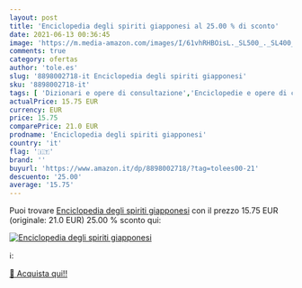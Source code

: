 ```yaml
---
layout: post
title: 'Enciclopedia degli spiriti giapponesi al 25.00 % di sconto'
date: 2021-06-13 00:36:45
image: 'https://m.media-amazon.com/images/I/61vhRHBOisL._SL500_._SL400_.jpg'
comments: true
category: ofertas
author: 'tole.es'
slug: '8898002718-it Enciclopedia degli spiriti giapponesi'
sku: '8898002718-it'
tags: [ 'Dizionari e opere di consultazione','Enciclopedie e opere di consultazione','Libri','Religione','Società e scienze sociali','Studi culturali e sociali', ]
actualPrice: 15.75 EUR
currency: EUR
price: 15.75
comparePrice: 21.0 EUR
prodname: 'Enciclopedia degli spiriti giapponesi'
country: 'it'
flag: '🇮🇹'
brand: ''
buyurl: 'https://www.amazon.it/dp/8898002718/?tag=tolees00-21'
descuento: '25.00'
average: '15.75'
---
```


Puoi trovare [Enciclopedia degli spiriti giapponesi](https://www.amazon.it/dp/8898002718/?tag=tolees00-21) con il prezzo 15.75 EUR (originale: 21.0 EUR) 25.00 % sconto qui:

[![Enciclopedia degli spiriti giapponesi](https://m.media-amazon.com/images/I/61vhRHBOisL._SL500_._SL400_.jpg)](https://www.amazon.it/dp/8898002718/?tag=tolees00-21)

ℹ️:


[🛒 Acquista qui!!](https://www.amazon.it/dp/8898002718/?tag=tolees00-21)
